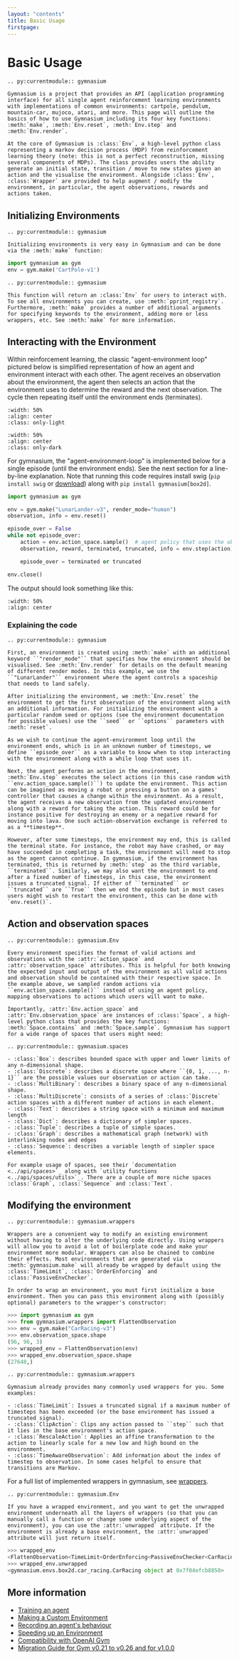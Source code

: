 ```yaml
---
layout: "contents"
title: Basic Usage
firstpage:
---
```


# Basic Usage

```{eval-rst}
.. py:currentmodule:: gymnasium

Gymnasium is a project that provides an API (application programming interface) for all single agent reinforcement learning environments with implementations of common environments: cartpole, pendulum, mountain-car, mujoco, atari, and more. This page will outline the basics of how to use Gymnasium including its four key functions: :meth:`make`, :meth:`Env.reset`, :meth:`Env.step` and :meth:`Env.render`.

At the core of Gymnasium is :class:`Env`, a high-level python class representing a markov decision process (MDP) from reinforcement learning theory (note: this is not a perfect reconstruction, missing several components of MDPs). The class provides users the ability generate an initial state, transition / move to new states given an action and the visualise the environment. Alongside :class:`Env`, :class:`Wrapper` are provided to help augment / modify the environment, in particular, the agent observations, rewards and actions taken.
```

## Initializing Environments

```{eval-rst}
.. py:currentmodule:: gymnasium

Initializing environments is very easy in Gymnasium and can be done via the :meth:`make` function:
```

```python
import gymnasium as gym
env = gym.make('CartPole-v1')
```

```{eval-rst}
.. py:currentmodule:: gymnasium

This function will return an :class:`Env` for users to interact with. To see all environments you can create, use :meth:`pprint_registry`. Furthermore, :meth:`make` provides a number of additional arguments for specifying keywords to the environment, adding more or less wrappers, etc. See :meth:`make` for more information.
```

## Interacting with the Environment

Within reinforcement learning, the classic "agent-environment loop" pictured below is simplified representation of how an agent and environment interact with each other. The agent receives an observation about the environment, the agent then selects an action that the environment uses to determine the reward and the next observation. The cycle then repeating itself until the environment ends (terminates).

```{image} /_static/diagrams/AE_loop.png
:width: 50%
:align: center
:class: only-light
```

```{image} /_static/diagrams/AE_loop_dark.png
:width: 50%
:align: center
:class: only-dark
```

For gymnasium, the "agent-environment-loop" is implemented below for a single episode (until the environment ends). See the next section for a line-by-line explanation. Note that running this code requires install swig (`pip install swig` or [download](https://www.swig.org/download.html)) along with `pip install gymnasium[box2d]`.

```python
import gymnasium as gym

env = gym.make("LunarLander-v3", render_mode="human")
observation, info = env.reset()

episode_over = False
while not episode_over:
    action = env.action_space.sample()  # agent policy that uses the observation and info
    observation, reward, terminated, truncated, info = env.step(action)

    episode_over = terminated or truncated

env.close()
```

The output should look something like this:

```{figure} https://user-images.githubusercontent.com/15806078/153222406-af5ce6f0-4696-4a24-a683-46ad4939170c.gif
:width: 50%
:align: center
```

### Explaining the code

```{eval-rst}
.. py:currentmodule:: gymnasium

First, an environment is created using :meth:`make` with an additional keyword ``"render_mode"`` that specifies how the environment should be visualised. See :meth:`Env.render` for details on the default meaning of different render modes. In this example, we use the ``"LunarLander"`` environment where the agent controls a spaceship that needs to land safely.

After initializing the environment, we :meth:`Env.reset` the environment to get the first observation of the environment along with an additional information. For initializing the environment with a particular random seed or options (see the environment documentation for possible values) use the ``seed`` or ``options`` parameters with :meth:`reset`.

As we wish to continue the agent-environment loop until the environment ends, which is in an unknown number of timesteps, we define ``episode_over`` as a variable to know when to stop interacting with the environment along with a while loop that uses it.

Next, the agent performs an action in the environment, :meth:`Env.step` executes the select actions (in this case random with ``env.action_space.sample()``) to update the environment. This action can be imagined as moving a robot or pressing a button on a games' controller that causes a change within the environment. As a result, the agent receives a new observation from the updated environment along with a reward for taking the action. This reward could be for instance positive for destroying an enemy or a negative reward for moving into lava. One such action-observation exchange is referred to as a **timestep**.

However, after some timesteps, the environment may end, this is called the terminal state. For instance, the robot may have crashed, or may have succeeded in completing a task, the environment will need to stop as the agent cannot continue. In gymnasium, if the environment has terminated, this is returned by :meth:`step` as the third variable, ``terminated``. Similarly, we may also want the environment to end after a fixed number of timesteps, in this case, the environment issues a truncated signal. If either of ``terminated`` or ``truncated`` are ``True`` then we end the episode but in most cases users might wish to restart the environment, this can be done with `env.reset()`.
```

## Action and observation spaces

```{eval-rst}
.. py:currentmodule:: gymnasium.Env

Every environment specifies the format of valid actions and observations with the :attr:`action_space` and :attr:`observation_space` attributes. This is helpful for both knowing the expected input and output of the environment as all valid actions and observation should be contained with their respective space. In the example above, we sampled random actions via ``env.action_space.sample()`` instead of using an agent policy, mapping observations to actions which users will want to make.

Importantly, :attr:`Env.action_space` and :attr:`Env.observation_space` are instances of :class:`Space`, a high-level python class that provides the key functions: :meth:`Space.contains` and :meth:`Space.sample`. Gymnasium has support for a wide range of spaces that users might need:

.. py:currentmodule:: gymnasium.spaces

- :class:`Box`: describes bounded space with upper and lower limits of any n-dimensional shape.
- :class:`Discrete`: describes a discrete space where ``{0, 1, ..., n-1}`` are the possible values our observation or action can take.
- :class:`MultiBinary`: describes a binary space of any n-dimensional shape.
- :class:`MultiDiscrete`: consists of a series of :class:`Discrete` action spaces with a different number of actions in each element.
- :class:`Text`: describes a string space with a minimum and maximum length
- :class:`Dict`: describes a dictionary of simpler spaces.
- :class:`Tuple`: describes a tuple of simple spaces.
- :class:`Graph`: describes a mathematical graph (network) with interlinking nodes and edges
- :class:`Sequence`: describes a variable length of simpler space elements.

For example usage of spaces, see their `documentation <../api/spaces>`_ along with `utility functions <../api/spaces/utils>`_. There are a couple of more niche spaces :class:`Graph`, :class:`Sequence` and :class:`Text`.
```

## Modifying the environment

```{eval-rst}
.. py:currentmodule:: gymnasium.wrappers

Wrappers are a convenient way to modify an existing environment without having to alter the underlying code directly. Using wrappers will allow you to avoid a lot of boilerplate code and make your environment more modular. Wrappers can also be chained to combine their effects. Most environments that are generated via :meth:`gymnasium.make` will already be wrapped by default using the :class:`TimeLimit`, :class:`OrderEnforcing` and :class:`PassiveEnvChecker`.

In order to wrap an environment, you must first initialize a base environment. Then you can pass this environment along with (possibly optional) parameters to the wrapper's constructor:
```

```python
>>> import gymnasium as gym
>>> from gymnasium.wrappers import FlattenObservation
>>> env = gym.make("CarRacing-v3")
>>> env.observation_space.shape
(96, 96, 3)
>>> wrapped_env = FlattenObservation(env)
>>> wrapped_env.observation_space.shape
(27648,)
```

```{eval-rst}
.. py:currentmodule:: gymnasium.wrappers

Gymnasium already provides many commonly used wrappers for you. Some examples:

- :class:`TimeLimit`: Issues a truncated signal if a maximum number of timesteps has been exceeded (or the base environment has issued a truncated signal).
- :class:`ClipAction`: Clips any action passed to ``step`` such that it lies in the base environment's action space.
- :class:`RescaleAction`: Applies an affine transformation to the action to linearly scale for a new low and high bound on the environment.
- :class:`TimeAwareObservation`: Add information about the index of timestep to observation. In some cases helpful to ensure that transitions are Markov.
```

For a full list of implemented wrappers in gymnasium, see [wrappers](/api/wrappers).

```{eval-rst}
.. py:currentmodule:: gymnasium.Env

If you have a wrapped environment, and you want to get the unwrapped environment underneath all the layers of wrappers (so that you can manually call a function or change some underlying aspect of the environment), you can use the :attr:`unwrapped` attribute. If the environment is already a base environment, the :attr:`unwrapped` attribute will just return itself.
```

```python
>>> wrapped_env
<FlattenObservation<TimeLimit<OrderEnforcing<PassiveEnvChecker<CarRacing<CarRacing-v3>>>>>>
>>> wrapped_env.unwrapped
<gymnasium.envs.box2d.car_racing.CarRacing object at 0x7f04efcb8850>
```

## More information

* [Training an agent](train_agent)
* [Making a Custom Environment](create_custom_env)
* [Recording an agent's behaviour](record_agent)
* [Speeding up an Environment](speed_up_env)
* [Compatibility with OpenAI Gym](gym_compatibility)
* [Migration Guide for Gym v0.21 to v0.26 and for v1.0.0](migration_guide)
